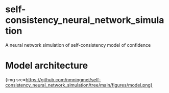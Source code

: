 # self-consistency_neural_network_simulation
A neural network simulation of self-consistency model of confidence

# Model architecture

{img src=https://github.com/nmningmei/self-consistency_neural_network_simulation/tree/main/figures/model.png}
